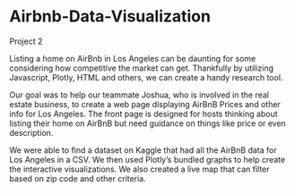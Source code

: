 # Airbnb-Data-Visualization
Project 2

Listing a home on AirBnb in Los Angeles can be daunting for some considering how competitive the market can get. Thankfully by utilizing Javascript, Plotly, HTML and others, we can create a handy research tool.

Our goal was to help our teammate Joshua, who is involved in the real estate business, to create a web page displaying AirBnB Prices and other info for Los Angeles. The front page is designed for hosts thinking about listing their home on AirBnB but need guidance on things like price or even description.

We were able to find a dataset on Kaggle that had all the AirBnB data for Los Angeles in a CSV. We then used Plotly’s bundled graphs to help create the interactive visualizations. We also created a live map that can filter based on zip code and other criteria.
